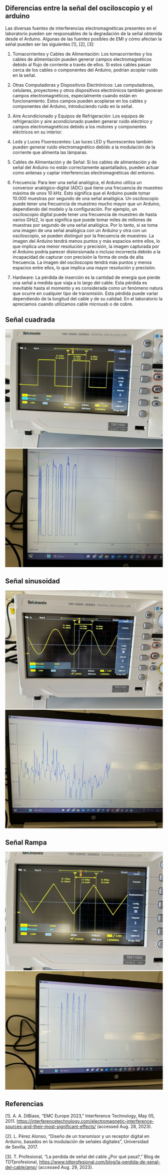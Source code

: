 ## Diferencias entre la señal del osciloscopio y el arduino

Las diversas fuentes de interferencias electromagnéticas presentes en el laboratorio pueden ser responsables de la degradación de la señal obtenida desde el Arduino. Algunas de las fuentes posibles de EMI y cómo afectan la señal pueden ser las siguientes [1], [2], [3]:

1. Tomacorrientes y Cables de Alimentación: Los tomacorrientes y los cables de alimentación pueden generar campos electromagnéticos debido al flujo de corriente a través de ellos. Si estos cables pasan cerca de los cables o componentes del Arduino, podrían acoplar ruido en la señal.

2. Otras Computadoras y Dispositivos Electrónicos: Las computadoras, celulares, proyectores y otros dispositivos electrónicos también generan campos electromagnéticos, especialmente cuando están en funcionamiento. Estos campos pueden acoplarse en los cables y componentes del Arduino, introduciendo ruido en la señal.

3. Aire Acondicionado y Equipos de Refrigeración: Los equipos de refrigeración y aire acondicionado pueden generar ruido eléctrico y campos electromagnéticos debido a los motores y componentes eléctricos en su interior.

4. Leds y Luces Fluorescentes: Las luces LED y fluorescentes también pueden generar ruido electromagnético debido a la modulación de la corriente que alimenta las lámparas.

5. Cables de Alimentación y de Señal: Si los cables de alimentación y de señal del Arduino no están correctamente apantallados, pueden actuar como antenas y captar interferencias electromagnéticas del entorno.

6. Frecuencia: Para leer una señal analógica, el Arduino utiliza un conversor analógico-digital (ADC) que tiene una frecuencia de muestreo máxima de unos 10 kHz. Esto significa que el Arduino puede tomar 10.000 muestras por segundo de una señal analógica.
Un osciloscopio puede tener una frecuencia de muestreo mucho mayor que un Arduino, dependiendo del modelo y la configuración. Por ejemplo, un osciloscopio digital puede tener una frecuencia de muestreo de hasta varios GHz2, lo que significa que puede tomar miles de millones de muestras por segundo de una señal analógica.
Por lo tanto, si se toma una imagen de una señal analógica con un Arduino y otra con un osciloscopio, se pueden distinguir por la frecuencia de muestreo. La imagen del Arduino tendrá menos puntos y más espacios entre ellos, lo que implica una menor resolución y precisión, la imagen capturada por el Arduino podría parecer distorsionada o incluso incorrecta debido a la incapacidad de capturar con precisión la forma de onda de alta frecuencia. La imagen del osciloscopio tendrá más puntos y menos espacios entre ellos, lo que implica una mayor resolución y precisión.

7. Hardware:  La pérdida de inserción es la cantidad de energía que pierde una señal a medida que viaja a lo largo del cable. Esta pérdida es inevitable hasta el momento y es considerada como un fenómeno natura que ocurre en cualquier tipo de transmisión. Esta pérdida puede variar dependiendo de la longitud del cable y de su calidad. En el laboratorio la apreciamos cuando utilizamos cable microusb o de cobre.

## Señal cuadrada

![Señal cuadrada - Osciloscopio](../../img/Senalcuadrada_osci.jpg)
![Señal cuadrada - Arduino](../../img/Senalcuadrada_ardu.jpg)


## Señal sinusoidad

![Señal sinusoidal - Osciloscopio](../../img/SenalSinusoidad_osci.jpg)
![Señal sinusoidal - Arduino](../../img/SenalSinusoidal_ardu.jpg)


## Señal Rampa

![Señal rampa - Osciloscopio](../../img/Rampa_osci.jpg)
![Señal rampa - Arduino](../../img/Rampa_ardu.jpg)

## Referencias

[1]. A. A. DiBiase, “EMC Europe 2023,” Interference Technology, May 05, 2011. https://interferencetechnology.com/electromagnetic-interference-sources-and-their-most-significant-effects/ (accessed Aug. 28, 2023).

[2]. L. Pérez Alonso, “Diseño de un transmisor y un receptor digital en Arduino, basados en la modulación de señales digitales”, Universidad de Sevilla, 2017.

[3]. T. Profesional, “La perdida de señal del cable ¿Por qué pasa?,” Blog de TDTprofesional, https://www.tdtprofesional.com/blog/la-perdida-de-senal-del-cable/amp/ (accessed Aug. 29, 2023).